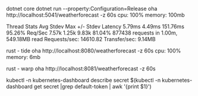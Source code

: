 dotnet core
dotnet run --property:Configuration=Release
oha http://localhost:5041/weatherforecast -z 60s
cpu: 100%
memory: 100mb

Thread Stats   Avg      Stdev     Max   +/- Stdev
    Latency     5.79ms    4.49ms 151.76ms   95.26%
    Req/Sec     7.57k     1.25k    9.83k    81.04%
  877438 requests in 1.00m, 549.18MB read
Requests/sec:  14610.82
Transfer/sec:      9.14MB


rust - tide
oha http://localhost:8080/weatherforecast -z 60s
cpu: 100%
memory: 6mb


rust - warp
oha http://localhost:8081/weatherforecast -z 60s

kubectl -n kubernetes-dashboard describe secret $(kubectl -n kubernetes-dashboard get secret |grep default-token | awk '{print $1}')
